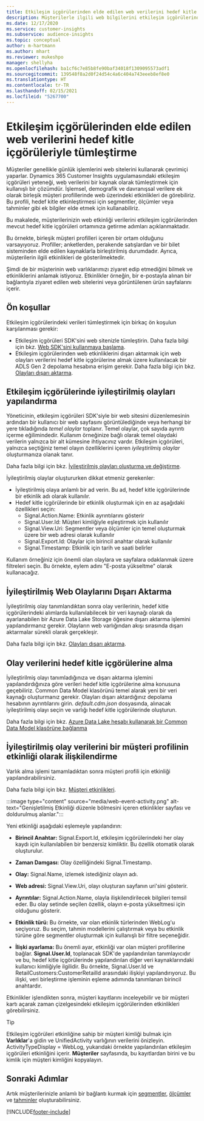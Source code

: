```yaml
---
title: Etkileşim içgörülerinden elde edilen web verilerini hedef kitle içgörüleriyle tümleştirme
description: Müşterilerle ilgili web bilgilerini etkileşim içgörülerinden hedef kitle içgörülerine getirin.
ms.date: 12/17/2020
ms.service: customer-insights
ms.subservice: audience-insights
ms.topic: conceptual
author: m-hartmann
ms.author: mhart
ms.reviewer: mukeshpo
manager: shellyha
ms.openlocfilehash: ba1cf6c7e85b8fe90baf34018f1309095573adf1
ms.sourcegitcommit: 139548f8a2d0f24d54c4a6c404a743eeeb8ef8e0
ms.translationtype: HT
ms.contentlocale: tr-TR
ms.lasthandoff: 02/15/2021
ms.locfileid: "5267700"
---
```

# <a name="integrate-web-data-from-engagement-insights-with-audience-insights"></a>Etkileşim içgörülerinden elde edilen web verilerini hedef kitle içgörüleriyle tümleştirme

Müşteriler genellikle günlük işlemlerini web sitelerini kullanarak çevrimiçi yaparlar. Dynamics 365 Customer Insights uygulamasındaki etkileşim içgörüleri yeteneği, web verilerini bir kaynak olarak tümleştirmek için kullanışlı bir çözümdür. İşlemsel, demografik ve davranışsal verilere ek olarak birleşik müşteri profillerinde web üzerindeki etkinlikleri de görebiliriz. Bu profili, hedef kitle etkinleştirmesi için segmentler, ölçümler veya tahminler gibi ek bilgiler elde etmek için kullanabiliriz.

Bu makalede, müşterilerinizin web etkinliği verilerini etkileşim içgörülerinden mevcut hedef kitle içgörüleri ortamınıza getirme adımları açıklanmaktadır.

Bu örnekte, birleşik müşteri profilleri içeren bir ortam olduğunu varsayıyoruz. Profiller; anketlerden, perakende satışlardan ve bir bilet sisteminden elde edilen kaynaklarla birleştirilmiş durumdadır. Ayrıca, müşterilerin ilgili etkinlikleri de gösterilmektedir. 

Şimdi de bir müşterinin web varlıklarımızı ziyaret edip etmediğini bilmek ve etkinliklerini anlamak istiyoruz. Etkinlikler örneğin, bir e-postayla alınan bir bağlantıyla ziyaret edilen web sitelerini veya görüntülenen ürün sayfalarını içerir.

## <a name="prerequisites"></a>Ön koşullar

Etkileşim içgörülerindeki verileri tümleştirmek için birkaç ön koşulun karşılanması gerekir: 

- Etkileşim içgörüleri SDK'sini web sitenizle tümleştirin. Daha fazla bilgi için bkz. [Web SDK'sini kullanmaya başlama](../engagement-insights/instrument-website.md).
- Etkileşim içgörülerinden web etkinliklerini dışarı aktarmak için web olayları verilerini hedef kitle içgörülerine almak üzere kullanılacak bir ADLS Gen 2 depolama hesabına erişim gerekir. Daha fazla bilgi için bkz. [Olayları dışarı aktarma](../engagement-insights/export-events.md).

## <a name="configure-refined-events-in-engagement-insights"></a>Etkileşim içgörülerinde iyileştirilmiş olayları yapılandırma

Yöneticinin, etkileşim içgörüleri SDK'siyle bir web sitesini düzenlemesinin ardından bir kullanıcı bir web sayfasını görüntülediğinde veya herhangi bir yere tıkladığında *temel olaylar* toplanır. Temel olaylar, çok sayıda ayrıntı içerme eğilimindedir. Kullanım örneğinize bağlı olarak temel olaydaki verilerin yalnızca bir alt kümesine ihtiyacınız vardır. Etkileşim içgörüleri, yalnızca seçtiğiniz temel olayın özelliklerini içeren *iyileştirilmiş olaylar* oluşturmanıza olanak tanır.     

Daha fazla bilgi için bkz. [İyileştirilmiş olayları oluşturma ve değiştirme](../engagement-insights/refined-events.md).

İyileştirilmiş olaylar oluştururken dikkat etmeniz gerekenler: 

- İyileştirilmiş olaya anlamlı bir ad verin. Bu ad, hedef kitle içgörülerinde bir etkinlik adı olarak kullanılır.
- Hedef kitle içgörülerinde bir etkinlik oluşturmak için en az aşağıdaki özellikleri seçin: 
    - Signal.Action.Name: Etkinlik ayrıntılarını gösterir
    - Signal.User.Id: Müşteri kimliğiyle eşleştirmek için kullanılır
    - Signal.View.Uri: Segmentler veya ölçümler için temel oluşturmak üzere bir web adresi olarak kullanılır
    - Signal.Export.Id: Olaylar için birincil anahtar olarak kullanılır <!-- system generated, do we need to list?-->
    - Signal.Timestamp: Etkinlik için tarih ve saati belirler

Kullanım örneğiniz için önemli olan olaylara ve sayfalara odaklanmak üzere filtreleri seçin. Bu örnekte, eylem adını "E-posta yükseltme" olarak kullanacağız.

## <a name="export-the-refined-web-events"></a>İyileştirilmiş Web Olaylarını Dışarı Aktarma 

İyileştirilmiş olay tanımlandıktan sonra olay verilerinin, hedef kitle içgörülerindeki alımlarda kullanılabilecek bir veri kaynağı olarak da ayarlanabilen bir Azure Data Lake Storage öğesine dışarı aktarma işlemini yapılandırmanız gerekir. Olayların web varlığından akışı sırasında dışarı aktarmalar sürekli olarak gerçekleşir.

Daha fazla bilgi için bkz. [Olayları dışarı aktarma](../engagement-insights/export-events.md).

## <a name="ingest-event-data-to-audience-insights"></a>Olay verilerini hedef kitle içgörülerine alma

İyileştirilmiş olayı tanımladığınıza ve dışarı aktarma işlemini yapılandırdığınıza göre verileri hedef kitle içgörülerine alma konusuna geçebiliriz. Common Data Model klasörünü temel alarak yeni bir veri kaynağı oluşturmanız gerekir. Olayları dışarı aktardığınız depolama hesabının ayrıntılarını girin. *default.cdm.json* dosyasında, alınacak iyileştirilmiş olayı seçin ve varlığı hedef kitle içgörülerinde oluşturun.

Daha fazla bilgi için bkz. [Azure Data Lake hesabı kullanarak bir Common Data Model klasörüne bağlanma](connect-common-data-model.md)


## <a name="relate-refined-event-data-as-an-activity-of-a-customer-profile"></a>İyileştirilmiş olay verilerini bir müşteri profilinin etkinliği olarak ilişkilendirme

Varlık alma işlemi tamamladıktan sonra müşteri profili için etkinliği yapılandırabilirsiniz.

Daha fazla bilgi için bkz. [Müşteri etkinlikleri](activities.md).

:::image type="content" source="media/web-event-activity.png" alt-text="Genişletilmiş Etkinliği düzenle bölmesini içeren etkinlikler sayfası ve doldurulmuş alanlar.":::

Yeni etkinliği aşağıdaki eşlemeyle yapılandırın: 

- **Birincil Anahtar:** Signal.Export.Id, etkileşim içgörülerindeki her olay kaydı için kullanılabilen bir benzersiz kimliktir. Bu özellik otomatik olarak oluşturulur.

- **Zaman Damgası:** Olay özelliğindeki Signal.Timestamp.

- **Olay:** Signal.Name, izlemek istediğiniz olayın adı.

- **Web adresi:** Signal.View.Uri, olayı oluşturan sayfanın uri'sini gösterir.

- **Ayrıntılar:** Signal.Action.Name, olayla ilişkilendirilecek bilgileri temsil eder. Bu olay setinde seçilen özellik, olayın e-posta yükseltmesi için olduğunu gösterir.

- **Etkinlik türü:** Bu örnekte, var olan etkinlik türlerinden WebLog'u seçiyoruz. Bu seçim, tahmin modellerini çalıştırmak veya bu etkinlik türüne göre segmentler oluşturmak için kullanışlı bir filtre seçeneğidir.

- **İlişki ayarlama:** Bu önemli ayar, etkinliği var olan müşteri profillerine bağlar. **Signal.User.Id**, toplanacak SDK'de yapılandırılan tanımlayıcıdır ve bu, hedef kitle içgörülerinde yapılandırılan diğer veri kaynaklarındaki kullanıcı kimliğiyle ilgilidir. Bu örnekte, Signal.User.Id ve RetailCustomers:CustomerRetailId arasındaki ilişkiyi yapılandırıyoruz. Bu ilişki, veri birleştirme işleminin eşleme adımında tanımlanan birincil anahtardır.


Etkinlikler işlendikten sonra, müşteri kayıtlarını inceleyebilir ve bir müşteri kartı açarak zaman çizelgesindeki etkileşim içgörülerinden etkinlikleri görebilirsiniz. 

> [!TIP]
> Etkileşim içgörüleri etkinliğine sahip bir müşteri kimliği bulmak için **Varlıklar**'a gidin ve UnifiedActivity varlığının verilerini önizleyin. ActivityTypeDisplay = WebLog, yukarıdaki örnekte yapılandırılan etkileşim içgörüleri etkinliğini içerir. **Müşteriler** sayfasında, bu kayıtlardan birini ve bu kimlik için müşteri kimliğini kopyalayın.

## <a name="next-steps"></a>Sonraki Adımlar

Artık müşterilerinizle anlamlı bir bağlantı kurmak için [segmentler](segments.md), [ölçümler](measures.md) ve [tahminler](predictions.md) oluşturabilirsiniz.


[!INCLUDE[footer-include](../includes/footer-banner.md)]